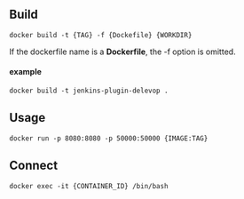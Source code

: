 
## Build
~~~shell
docker build -t {TAG} -f {Dockefile} {WORKDIR}
~~~
If the dockerfile name is a **Dockerfile**, the -f option is omitted.
#### example
```shell
docker build -t jenkins-plugin-delevop .
```

## Usage
~~~shell
docker run -p 8080:8080 -p 50000:50000 {IMAGE:TAG}
~~~

## Connect

~~~shell
docker exec -it {CONTAINER_ID} /bin/bash
~~~


